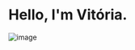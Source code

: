 # Hello, I'm Vitória.
![image](https://user-images.githubusercontent.com/83734367/188332163-33bcc112-2254-4f35-ad24-7cef0f9a6ccc.png)
